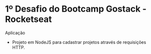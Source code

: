 # 1º Desafio do Bootcamp Gostack - Rocketseat

Aplicação
- Projeto em NodeJS para cadastrar projetos através de requisições HTTP.
